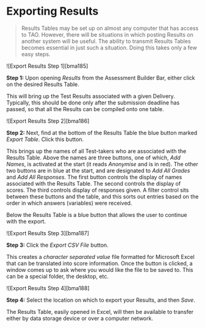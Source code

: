 # Exporting Results

>Results Tables may be set up on almost any computer that has access to TAO. However, there will be situations in which posting Results on another system will be useful. The ability to transmit Results Tables becomes essential in just such a situation. Doing this takes only a few easy steps.

![Export Results Step 1][bma185]

**Step 1:** Upon opening *Results* from the Assessment Builder Bar, either click on the desired Results Table. 

This will bring up the Test Results associated with a given Delivery. Typically, this should be done only after the submission deadline has passed, so that all the Results can be compiled onto one table.

![Export Results Step 2][bma186]

**Step 2:** Next, find at the bottom of the Results Table the blue button marked *Export Table*. Click this button.

This brings up the names of all Test-takers who are associated with the Results Table. Above the names are three buttons, one of which, *Add Names*, is activated at the start (it reads *Anonymise* and is in red). The other two buttons are in blue at the start, and are designated to *Add All Grades* and *Add All Responses*. The first button controls the display of names associated with the Results Table. The second controls the display of scores. The third controls display of responses given. A filter control sits between these buttons and the table, and this sorts out entries based on the order in which answers (variables) were received.

Below the Results Table is a blue button that allows the user to continue with the export.

![Export Results Step 3][bma187]

**Step 3:** Click the *Export CSV File* button.

This creates a *character separated value* file formatted for Microsoft Excel that can be translated into score information. Once the button is clicked, a window comes up to ask where you would like the file to be saved to. This can be a special folder, the desktop, etc.

![Export Results Step 4][bma188]

**Step 4:** Select the location on which to export your Results, and then *Save*.

The Results Table, easily opened in Excel, will then be available to transfer either by data storage device or over a computer network. 